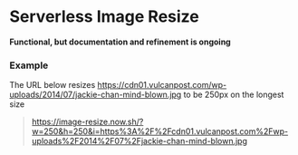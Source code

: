 # Serverless Image Resize

**Functional, but documentation and refinement is ongoing**

### Example

The URL below resizes https://cdn01.vulcanpost.com/wp-uploads/2014/07/jackie-chan-mind-blown.jpg to be 250px on the longest size
> https://image-resize.now.sh/?w=250&h=250&i=https%3A%2F%2Fcdn01.vulcanpost.com%2Fwp-uploads%2F2014%2F07%2Fjackie-chan-mind-blown.jpg